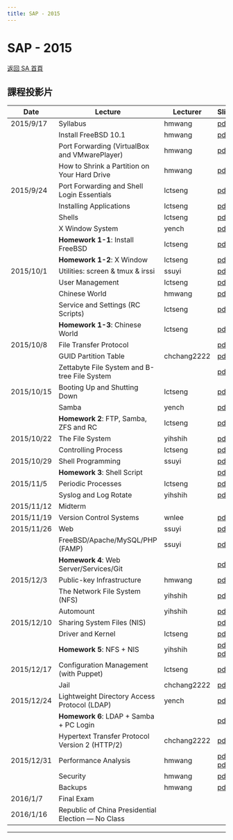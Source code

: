 ```yaml
---
title: SAP - 2015
---
```


# SAP - 2015

[返回 SA 首頁](/sa/)

## 課程投影片

| Date  | Lecture | Lecturer | Slides |
|---|---|---|---|
| 2015/9/17 | Syllabus | hmwang | [pdf](/assets/sa/2015/104SA%20syllabus.pdf) |
|  | Install FreeBSD 10.1 | hmwang | [pdf](/assets/sa/2015/Install_FreeBSD10.1.pdf) |
|  | Port Forwarding (VirtualBox and VMwarePlayer) | hmwang | [pdf](/assets/sa/2015/Port_Forwarding_VirtualBox_VMwarePlayer.pdf) |
|  | How to Shrink a Partition on Your Hard Drive | hmwang | [pdf](/assets/sa/2015/How_to_Shrink_a_Partition_on_Your_Hard_Drive.pdf) |
| 2015/9/24 | Port Forwarding and Shell Login Essentials | lctseng | [pdf](/assets/sa/2015/Port%20Forwarding%20and%20Shell%20Login%20Essentials.pdf) |
|  | Installing Applications | lctseng | [pdf](/assets/sa/2015/Installing_Applications.pdf) |
|  | Shells | lctseng | [pdf](/assets/sa/2015/Shells.pdf) |
|  | X Window System | yench | [pdf](/assets/sa/2015/X_Window_System.pdf) |
|  | **Homework 1-1**: Install FreeBSD | lctseng | [pdf](/assets/sa/2015/Hw1-1_spec.pdf) |
|  | **Homework 1-2**: X Window | lctseng | [pdf](/assets/sa/2015/Hw1-2_spec.pdf) |
| 2015/10/1 | Utilities: screen & tmux & irssi | ssuyi | [pdf](/assets/sa/2015/IRC_tmux_screen.pdf) |
|  | User Management | lctseng | [pdf](/assets/sa/2015/User_Management.pdf) |
|  | Chinese World | hmwang | [pdf](/assets/sa/2015/Chinese_World_2015.pdf) |
|  | Service and Settings (RC Scripts) | lctseng | [pdf](slides/Service_and_Settings(RC_Scripts).pdf) |
|  | **Homework 1-3**: Chinese World | lctseng | [pdf](/assets/sa/2015/Hw1-3_spec.pdf) |
| 2015/10/8 | File Transfer Protocol |  | [pdf](/assets/sa/2015/FTP.pdf) |
|  | GUID Partition Table | chchang2222 | [pdf](/assets/sa/2015/GPT.pdf) |
|  | Zettabyte File System and B-tree File System |  | [pdf](/assets/sa/2015/ZFS.pdf) |
| 2015/10/15 | Booting Up and Shutting Down | lctseng | [pdf](/assets/sa/2015/Boot_ShutDown.pdf) |
|  | Samba | yench | [pdf](/assets/sa/2015/Samba.pdf) |
|  | **Homework 2**: FTP, Samba, ZFS and RC | lctseng | [pdf](/assets/sa/2015/Hw2_spec.pdf) |
| 2015/10/22 | The File System | yihshih | [pdf](/assets/sa/2015/FileSystem.pdf) |
|  | Controlling Process | lctseng | [pdf](/assets/sa/2015/Controlling_Process.pdf) |
| 2015/10/29 | Shell Programming | ssuyi | [pdf](/assets/sa/2015/ShellProgramming.pdf) |
|  | **Homework 3**: Shell Script |  | [pdf](/assets/sa/2015/Hwk3.pdf) |
| 2015/11/5 | Periodic Processes | lctseng | [pdf](/assets/sa/2015/Periodic_Processes.pdf) |
|  | Syslog and Log Rotate | yihshih | [pdf](/assets/sa/2015/Syslog_and_LogRotate.pdf) |
| 2015/11/12 | Midterm |  |  |
| 2015/11/19 | Version Control Systems | wnlee | [pdf](/assets/sa/2015/VCS.pdf) |
| 2015/11/26 | Web | ssuyi | [pdf](/assets/sa/2015/Web.pdf) |
|  | FreeBSD/Apache/MySQL/PHP (FAMP) | ssuyi | [pdf](/assets/sa/2015/FAMP.pdf) |
|  | **Homework 4**: Web Server/Services/Git |  | [pdf](/assets/sa/2015/hwk4.pdf) |
| 2015/12/3 | Public-key Infrastructure | hmwang | [pdf](/assets/sa/2015/PKI.pdf) |
|  | The Network File System (NFS) | yihshih | [pdf](/assets/sa/2015/NFS.pdf) |
|  | Automount | yihshih | [pdf](/assets/sa/2015/Automount.pdf) |
| 2015/12/10 | Sharing System Files (NIS) |  | [pdf](/assets/sa/2015/NIS.pdf) |
|  | Driver and Kernel | lctseng | [pdf](/assets/sa/2015/Driver_and_Kernel.pdf) |
|  | **Homework 5**: NFS + NIS | yihshih | [pdf](/assets/sa/2015/SA_HW5.pdf) <br> [pdf](/assets/sa/2015/hw5_details.pdf) |
| 2015/12/17 | Configuration Management (with Puppet) | lctseng | [pdf](/assets/sa/2015/Configuration%20Management.pdf) |
|  | Jail | chchang2222 | [pdf](/assets/sa/2015/Jail.pdf) |
| 2015/12/24 | Lightweight Directory Access Protocol (LDAP) | yench | [pdf](/assets/sa/2015/LDAP.pdf) |
|  | **Homework 6**: LDAP + Samba + PC Login |  | [pdf](/assets/sa/2015/HW6.pdf) |
|  | Hypertext Transfer Protocol Version 2 (HTTP/2) | chchang2222 | [pdf](/assets/sa/2015/http2.pdf) |
| 2015/12/31 | Performance Analysis | hmwang | [pdf](/assets/sa/2015/Performance.pdf) <br> [pdf](/assets/sa/2015/Help_my_system_is_slow.pdf) |
|  | Security | hmwang | [pdf](/assets/sa/2015/Security.pdf) |
|  | Backups | hmwang | [pdf](/assets/sa/2015/Backups.pdf) |
| 2016/1/7 | Final Exam |  |  |
| 2016/1/16 | Republic of China Presidential Election — No Class |  |  |

--- 
